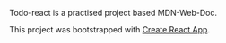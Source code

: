 Todo-react is a practised project based MDN-Web-Doc.

This project was bootstrapped with [Create React App](https://github.com/facebook/create-react-app).
